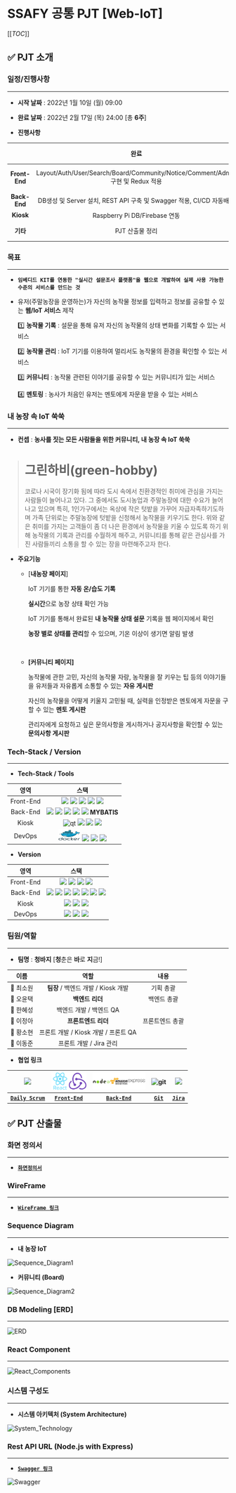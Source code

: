 #  SSAFY 공통 PJT [Web-IoT]

[[_TOC_]]



## ✅ PJT 소개

### 일정/진행사항

---

- **시작 날짜** : 2022년 1월 10일 (월) 09:00
- **완료 날짜** : 2022년 2월 17일 (목) 24:00 [총 **6주**]

- **진행사항**

|               |                             완료                             |         예정 [2월 10일 (목) ~ ]         |
| :-----------: | :----------------------------------------------------------: | :-------------------------------------: |
| **Front-End** | Layout/Auth/User/Search/Board/Community/Notice/Comment/Admin 구현 및 Redux 적용 | Main/MyFarm 구현 후, 추가 기능 구현, QA |
| **Back-End**  | DB생성 및 Server 설치, REST API 구축 및 Swagger 적용,  CI/CD 자동배포 |           추가 기능 구현, QA            |
|   **Kiosk**   |                Raspberry Pi DB/Firebase 연동                 |                    -                    |
|   **기타**    |                       PJT 산출물 정리                        |         UCC 제작, 최종발표 준비         |





### 목표

---

- **`임베디드 KIT를 연동한 "실시간 설문조사 플랫폼"을 웹으로 개발하여 실제 사용 가능한 수준의 서비스를 만드는 것`**

- 유저(주말농장을 운영하는)가  자신의 농작물 정보를 입력하고 정보를 공유할 수 있는 **웹/IoT 서비스** 제작

  1️⃣ **농작물 기록** : 설문을 통해 유저 자신의 농작물의 상태 변화를 기록할 수 있는 서비스

  2️⃣ **농작물 관리** : IoT 기기를 이용하여 멀리서도 농작물의 환경을 확인할 수 있는 서비스

  3️⃣ **커뮤니티** : 농작물 관련된 이야기를 공유할 수 있는 커뮤니티가 있는 서비스

  4️⃣ **멘토링** : 농사가 처음인 유저는 멘토에게 자문을 받을 수 있는 서비스





### 내 농장 속 IoT 쑥쑥

---

- **컨셉** : **농사를 짓는 모든 사람들을 위한 커뮤니티, 내 농장 속 IoT 쑥쑥**

> # 그린하비(green-hobby)
>   코로나 시국이 장기화 됨에 따라 도시 속에서 친환경적인 취미에 관심을 가지는 사람들이 늘어나고 있다. 그 중에서도 도시농업과 주말농장에 대한 수요가 늘어나고 있으며 특히, 1인가구에서는 옥상에 작은 텃밭을 가꾸어 자급자족하기도하며 가족 단위로는 주말농장에 텃밭을 신청해서 농작물을 키우기도 한다.
>   위와 같은 취미를 가지는 고객들이 좀 더 나은 환경에서 농작물을 키울 수 있도록 하기 위해 농작물의 기록과 관리를 수월하게 해주고, 커뮤니티를 통해 같은 관심사를 가진 사람들끼리 소통을 할 수 있는 장을 마련해주고자 한다.



- **주요기능**

  - [**내농장 페이지**]

    IoT 기기를 통한 **자동 온/습도 기록**

    **실시간**으로 농장 상태 확인 가능

    IoT 기기를 통해서 완료된 **내 농작물 상태 설문** 기록을 웹 페이지에서 확인

    **농장 별로 상태를 관리**할 수 있으며, 기온 이상이 생기면 알림 발생

  <br>

  - **[커뮤니티 페이지]**

    농작물에 관한 고민, 자신의 농작물 자랑, 농작물을 잘 키우는 팁 등의 이야기들을 유저들과 자유롭게 소통할 수 있는 **자유 게시판**

    자신의 농작물을 어떻게 키울지 고민될 때, 실력을 인정받은 멘토에게 자문을 구할 수 있는 **멘토 게시판**

    관리자에게 요청하고 싶은 문의사항을 게시하거나 공지사항을 확인할 수 있는 **문의사항 게시판**






### Tech-Stack / Version

---

- **Tech-Stack / Tools**

|   영역    |                             스택                             |
| :-------: | :----------------------------------------------------------: |
| Front-End | <img src="https://img.shields.io/badge/React-20232A?style=for-the-badge&logo=react&logoColor=61DAFB"/> <img src="https://img.shields.io/badge/Redux-593D88?style=for-the-badge&logo=redux&logoColor=white"/> <img src="https://img.shields.io/badge/JavaScript-323330?style=for-the-badge&logo=javascript&logoColor=F7DF1E"/> <img src="https://img.shields.io/badge/Material%20UI-007FFF?style=for-the-badge&logo=mui&logoColor=white"/> <img src="https://img.shields.io/badge/styled--components-DB7093?style=for-the-badge&logo=styled-components&logoColor=white"/> |
| Back-End  | <img src="https://img.shields.io/badge/Node.js-339933?style=for-the-badge&logo=nodedotjs&logoColor=white"/> <img src="https://img.shields.io/badge/Swagger-85EA2D?style=for-the-badge&logo=Swagger&logoColor=white"/> <img src="https://img.shields.io/badge/JWT-000000?style=for-the-badge&logo=JSON%20web%20tokens&logoColor=white"/> <img src="https://img.shields.io/badge/Express.js-000000?style=for-the-badge&logo=express&logoColor=white"/> <img src="https://img.shields.io/badge/Postman-FF6C37?style=for-the-badge&logo=Postman&logoColor=white"/>  **MYBATIS** |
|   Kiosk   | <img src="https://upload.wikimedia.org/wikipedia/commons/0/0b/Qt_logo_2016.svg" alt="qt" width="50" height="28"/> <img src="https://img.shields.io/badge/Raspberry%20Pi-A22846?style=for-the-badge&logo=Raspberry%20Pi&logoColor=white"/> <img src="https://img.shields.io/badge/Linux-FCC624?style=for-the-badge&logo=linux&logoColor=black"/> <img src="https://img.shields.io/badge/firebase-ffca28?style=for-the-badge&logo=firebase&logoColor=black"/> |
|  DevOps   | <img src="https://raw.githubusercontent.com/devicons/devicon/master/icons/docker/docker-original-wordmark.svg" alt="docker" width="50" height="28"/> <img src="https://img.shields.io/badge/MySQL-005C84?style=for-the-badge&logo=mysql&logoColor=white"/> <img src="https://img.shields.io/badge/Jenkins-D24939?style=for-the-badge&logo=Jenkins&logoColor=white"/> <img src="https://img.shields.io/badge/Amazon_AWS-FF9900?style=for-the-badge&logo=amazonaws&logoColor=white"/> |



- **Version**

|   영역    |                             스택                             |
| :-------: | :----------------------------------------------------------: |
| Front-End | <img src="https://img.shields.io/badge/REACT-17.0.0-76B900?style=for-the-badge&logo=react&logoColor=white"/> <img src="https://img.shields.io/badge/REDUX-4.1.2-76B900?style=for-the-badge&logo=redux&logoColor=white"/> <img src="https://img.shields.io/badge/MATERIAL UI-5.2.8-76B900?style=for-the-badge&logo=mui&logoColor=white"/> <img src="https://img.shields.io/badge/STYLED COMPONENTS-5.3.3-76B900?style=for-the-badge&logo=styledcomponents&logoColor=white"/> |
| Back-End  | <img src="https://img.shields.io/badge/NODE.JS-16.13.2-93b023?&style=for-the-badge&logo=node.js&logoColor=white"/> <img src="https://img.shields.io/badge/SWAGGER-6.1.0-93b023?&style=for-the-badge&logo=swagger&logoColor=white"/> <img src="https://img.shields.io/badge/jwt-8.5.1-93b023?&style=for-the-badge&logo=&logoColor=white"/> <img src="https://img.shields.io/badge/EXPRESS.JS-4.17.1-93b023?&style=for-the-badge&logo=express&logoColor=white"/> <img src="https://img.shields.io/badge/mybatis-0.6.5-93b023?&style=for-the-badge&logo=&logoColor=white"/> <img src="https://img.shields.io/badge/cors-2.8.5-93b023?&style=for-the-badge&logo=&logoColor=white"/> <img src="https://img.shields.io/badge/multer-1.4.4-93b023?&style=for-the-badge&logo=&logoColor=white"/> |
|   Kiosk   | <img src="https://img.shields.io/badge/qt-5.0.0-93b023?&style=for-the-badge&logo=qt&logoColor=white"/> <img src="https://img.shields.io/badge/raspberry pi-4.0.0-93b023?&style=for-the-badge&logo=raspberrypi&logoColor=white"/> <img src="https://img.shields.io/badge/linux-11.0.0-93b023?&style=for-the-badge&logo=linux&logoColor=white"/> |
|  DevOps   | <img src="https://img.shields.io/badge/docker-20.10.12-93b023?&style=for-the-badge&logo=docker&logoColor=white"/> <img src="https://img.shields.io/badge/MYSQL-8.0.28-93b023?&style=for-the-badge&logo=mysql&logoColor=white"/> <img src="https://img.shields.io/badge/jenkins-2.319.2-93b023?&style=for-the-badge&logo=jenkins&logoColor=white"/> |





### 팀원/역할

---

- **팀명** : **청바지** [**청**춘은 **바**로 **지**금!]

|   이름   |                 역할                 |      내용       |
| :------: | :----------------------------------: | :-------------: |
| 🦆 최소원 | **팀장** / 백엔드 개발 / Kiosk 개발  |    기획 총괄    |
| 🐫 오윤택 |           **백엔드 리더**            |   백엔드 총괄   |
| 🐹 한혜성 |       백엔드 개발 / 백엔드 QA        |                 |
| 🐸 이정아 |         **프론트엔드 리더**          | 프론트엔드 총괄 |
| 🐂 황소현 | 프론트 개발 / Kiosk 개발 / 프론트 QA |                 |
| 🦍 이동준 |       프론트 개발 / Jira 관리        |                 |



- **협업 링크**

| <img src="https://img.shields.io/badge/Notion-000000?style=for-the-badge&logo=notion&logoColor=white"/> | <img src="https://raw.githubusercontent.com/devicons/devicon/master/icons/react/react-original-wordmark.svg" alt="react" width="40" height="40"/><img src="https://raw.githubusercontent.com/devicons/devicon/master/icons/redux/redux-original.svg" alt="redux" width="40" height="40"/> | <img src="https://raw.githubusercontent.com/devicons/devicon/master/icons/nodejs/nodejs-original-wordmark.svg" alt="nodejs" width="40" height="40"/><img src="https://raw.githubusercontent.com/devicons/devicon/master/icons/amazonwebservices/amazonwebservices-original-wordmark.svg" alt="aws" width="40" height="40"/><img src="https://raw.githubusercontent.com/devicons/devicon/master/icons/express/express-original-wordmark.svg" alt="express" width="40" height="40"/> | <img src="https://www.vectorlogo.zone/logos/git-scm/git-scm-icon.svg" alt="git" width="40" height="40"/> | <img src="https://img.shields.io/badge/Jira-0052CC?style=for-the-badge&logo=Jira&logoColor=white"/> |
| :----------------------------------------------------------: | :----------------------------------------------------------: | :----------------------------------------------------------: | :----------------------------------------------------------: | :----------------------------------------------------------: |
| [**`Daily Scrum`**](https://www.notion.so/5934c5579cec4460818bad76641363d0?v=700fdcd203754c4088ba9a5bd50e91aa) | [**`Front-End`**](https://www.notion.so/7d5b4d3e84124c64958ed97303ce58fd?v=00ee4f8f6580469eb70adea42717ac00) | [**`Back-End`**](https://www.notion.so/c4cc58fb3024432aa3bd71a0e670e05d?v=9995e22893534bb9ab2d5edfc1e4ff51) | [**`Git`**](https://www.notion.so/GIT-15a1490c08fb4a89b1e1eca7494a0787) | [**`Jira`**](https://www.notion.so/JIRA-1d2c1288517c45719a3fc98346f8d153) |





## ✅ PJT 산출물

### 화면 정의서

---

- [**`화면정의서`**](Outputs/화면정의서/화면정의서.pdf)





### WireFrame

---

- [**`WireFrame 링크`**](https://www.figma.com/file/wJljaT4emh58AyRgm6U667/%EC%91%A5%EC%91%A5?node-id=0%3A1)





### Sequence Diagram

---

- **내 농장 IoT** 

![Sequence_Diagram1](/uploads/5cb94584c2f690b96e4df666bff83ea0/Sequence_Diagram1.png)



-  **커뮤니티 (Board)**

![Sequence_Diagram2](/uploads/073f5661dfde7ce52810c96f96ee2442/Sequence_Diagram2.png)





### DB Modeling [ERD]

---

![ERD](/uploads/e0d2c3e6cdc3360129f785be00f0c0de/ERD.png)





### React Component

---

![React_Components](/uploads/14bfc5b64474992cb9d1e076d7cdd0e1/React_Components.png)





### 시스템 구성도

---

- **시스템 아키텍처 (System Architecture)**

![System_Technology](/uploads/e663cb85e01461ef2d95500d05bcd018/System_Technology.png)





### Rest API URL (Node.js with Express)

---

- [**`Swagger 링크`**](http://52.79.38.33:3001/api-docs/#/)

![Swagger](/uploads/ce2786b26961e2cc8c74ed64aced33ee/Swagger.png)

